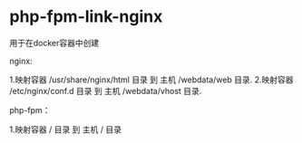 # php-fpm-link-nginx

用于在docker容器中创建

nginx:

1.映射容器 /usr/share/nginx/html 目录 到 主机 /webdata/web 目录.
2.映射容器 /etc/nginx/conf.d 目录 到 主机 /webdata/vhost 目录.

php-fpm：

1.映射容器 / 目录 到 主机 / 目录
